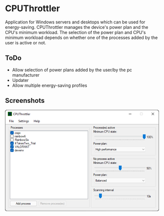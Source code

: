 # CPUThrottler
Application for Windows servers and desktops which can be used for energy-saving.
CPUThrottler manages the device's power plan and the CPU's minimum workload.
The selection of the power plan and CPU's minimum workload depends on whether one of the processes added by the user is active or not.

## ToDo
* Allow selection of power plans added by the user/by the pc manufacturer
* Updater
* Allow multiple energy-saving profiles

## Screenshots
![CPUThrottler EN](/img/cputhrottler-en.png)
